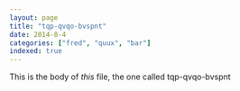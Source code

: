 ```yaml
---
layout: page
title: "tqp-qvqo-bvspnt"
date: 2014-8-4
categories: ["fred", "quux", "bar"]
indexed: true
---
```

This is the body of _this_ file, the one called tqp-qvqo-bvspnt

